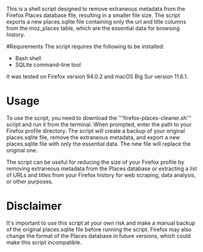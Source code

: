 This is a shell script designed to remove extraneous metadata from the Firefox Places database file, resulting in a smaller file size. The script exports a new places.sqlite file containing only the url and title columns from the moz_places table, which are the essential data for browsing history.

#Requrements
The script requires the following to be installed:
* Bash shell
* SQLite command-line tool

It was tested on Firefox version 94.0.2 and macOS Big Sur version 11.6.1.

# Usage
To use the script, you need to download the '''firefox-places-cleaner.sh''' script and run it from the terminal. When prompted, enter the path to your Firefox profile directory. The script will create a backup of your original places.sqlite file, remove the extraneous metadata, and export a new places.sqlite file with only the essential data. The new file will replace the original one.

The script can be useful for reducing the size of your Firefox profile by removing extraneous metadata from the Places database or extracting a list of URLs and titles from your Firefox history for web scraping, data analysis, or other purposes.

# Disclaimer
It's important to use this script at your own risk and make a manual backup of the original places.sqlite file before running the script. Firefox may also change the format of the Places database in future versions, which could make this script incompatible.
